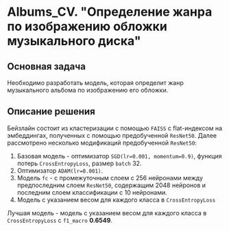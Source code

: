# Albums_CV. "Определение жанра по изображению обложки музыкального диска"

## Основная задача

Необходимо разработать модель, которая определит жанр музыкального альбома по изображению его обложки.

## Описание решения

Бейзлайн состоит из кластеризации с помощью `FAISS` с flat-индексом на эмбеддингах, полученных с помощью предобученной `ResNet50`.
Далее рассмотрено несколько модификаций предобученной `ResNet50`:
1. Базовая модель - оптимизатор `SGD(lr=0.001, momentum=0.9)`, функция потерь `CrossEntropyLoss`, размер `batch` 32.
2. Оптимизатор `ADAM(lr=0.001)`.
3. Модель `fc` - с промежуточным слоем с 256 нейронами между предпоследним слоем `ResNet50`, содержащим 2048 нейронов и последним слоем классификации с 10 нейронами.
4. Модель с указанием весом для каждого класса в `CrossEntropyLoss`

Лучшая модель - модель с указанием весом для каждого класса в `CrossEntropyLoss` с `f1_macro` **0.6549**.
